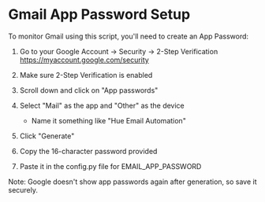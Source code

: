 # Gmail App Password Setup

To monitor Gmail using this script, you'll need to create an App Password:

1. Go to your Google Account → Security → 2-Step Verification
	https://myaccount.google.com/security

2. Make sure 2-Step Verification is enabled

3. Scroll down and click on "App passwords"

4. Select "Mail" as the app and "Other" as the device
	- Name it something like "Hue Email Automation"

5. Click "Generate"

6. Copy the 16-character password provided

7. Paste it in the config.py file for EMAIL_APP_PASSWORD

Note: Google doesn't show app passwords again after generation, so save it securely.

